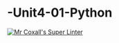 # -Unit4-01-Python
[![Mr Coxall's Super Linter](https://github.com/ICS3U-C-Programming-Val-I/-Unit4-01-Python/workflows/Mr%20Coxall's%20Super%20Linter/badge.svg)](https://github.com/ICS3U-C-Programming-Val-I/-Unit4-01-Python/actions/)
